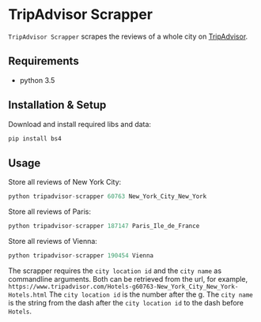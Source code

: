 # TripAdvisor Scrapper

```TripAdvisor Scrapper``` scrapes the reviews of a whole city on [TripAdvisor](http://www.tripadvisor.com).

## Requirements

- python 3.5

## Installation & Setup
Download and install required libs and data:
```bash
pip install bs4
```

## Usage
Store all reviews of New York City:
```python
python tripadvisor-scrapper 60763 New_York_City_New_York
```

Store all reviews of Paris:
```python
python tripadvisor-scrapper 187147 Paris_Ile_de_France
```

Store all reviews of Vienna:
```python
python tripadvisor-scrapper 190454 Vienna
```

The scrapper requires the ```city location id``` and the ```city name``` as commandline arguments.
Both can be retrieved from the url, for example, ```https://www.tripadvisor.com/Hotels-g60763-New_York_City_New_York-Hotels.html```
The ```city location id``` is the number after the g. The ```city name``` is the string from the dash after the ```city location id``` to the dash before ```Hotels```.